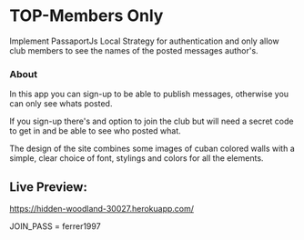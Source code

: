 # TOP-Members Only

Implement PassaportJs Local Strategy for authentication and only allow club members to see the names
of the posted messages author's.

### About

In this app you can sign-up to be able to publish messages, otherwise you can only see whats posted.

If you sign-up there's and option to join the club but will need a secret code to get in and be able to
see who posted what.

The design of the site combines some images of cuban colored walls with a simple, clear choice of font,
stylings and colors for all the elements.

## Live Preview:

https://hidden-woodland-30027.herokuapp.com/

JOIN_PASS = ferrer1997
